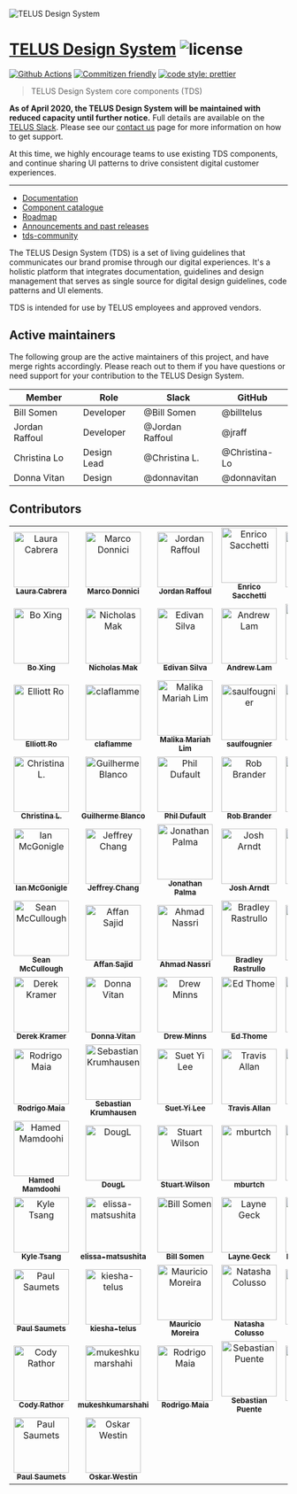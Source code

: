 ![TELUS Design System](https://cdn.rawgit.com/telusdigital/tds-core/1627991c/guide/Logo.svg)

# [TELUS Design System](https://tds.telus.com) ![license](https://img.shields.io/github/license/telus/tds-core.svg?style=flat-square)

[![Github Actions](https://img.shields.io/github/workflow/status/telus/tds-core/TDS%20Workflow?label=Github%20Actions&style=for-the-badge)](https://github.com/telus/tds-core/actions?query=workflow%3A%22TDS+Workflow%22+branch%3Amaster)
[![Commitizen friendly](https://img.shields.io/badge/commitizen-friendly-brightgreen.svg?style=for-the-badge)](http://commitizen.github.io/cz-cli/)
[![code style: prettier](https://img.shields.io/badge/code_style-prettier-ff69b4.svg?style=for-the-badge)](https://github.com/prettier/prettier)

> TELUS Design System core components (TDS)

<strong>As of April 2020, the TELUS Design System will be maintained with reduced capacity until further notice.</strong>
Full details are available on the <a href="https://telusdigital.slack.com/archives/C02B5E4AC/p1587147916343700">TELUS Slack</a>.
Please see our <a href="https://tds.telus.com/contact.html">contact us</a> page for more information on how to get support.

At this time, we highly encourage teams to use existing TDS components, and continue sharing UI patterns to drive consistent digital customer experiences.

---

- [Documentation](https://tds.telus.com)
- [Component catalogue](https://tds.telus.com/components/index.html)
- [Roadmap](https://tds.telus.com/roadmap.html)
- [Announcements and past releases](https://tds.telus.com/announcements.html)
- [tds-community](https://github.com/telus/tds-community)

The TELUS Design System (TDS) is a set of living guidelines that communicates our brand promise through our digital experiences.
It's a holistic platform that integrates documentation, guidelines and design management that serves as single source for
digital design guidelines, code patterns and UI elements.

TDS is intended for use by TELUS employees and approved vendors.

## Active maintainers

The following group are the active maintainers of this project, and have merge rights accordingly. Please reach out to them if you have questions or need support for your contribution to the TELUS Design System.

| Member         | Role        | Slack           | GitHub        |
| -------------- | ----------- | --------------- | ------------- |
| Bill Somen     | Developer   | @Bill Somen     | @billtelus    |
| Jordan Raffoul | Developer   | @Jordan Raffoul | @jraff        |
| Christina Lo   | Design Lead | @Christina L.   | @Christina-Lo |
| Donna Vitan    | Design      | @donnavitan     | @donnavitan   |

## Contributors

<!-- ALL-CONTRIBUTORS-LIST:START - Do not remove or modify this section -->
<!-- prettier-ignore-start -->
<!-- markdownlint-disable -->
<table>
  <tr>
    <td align="center"><a href="https://github.com/lzcabrera"><img src="https://avatars3.githubusercontent.com/u/677496?v=4" width="100px;" alt="Laura Cabrera"/><br /><sub><b>Laura Cabrera</b></sub></a><br /><a href="#tds-lzcabrera" title=""></a></td>
    <td align="center"><a href="http://marcodonnici.com/"><img src="https://avatars0.githubusercontent.com/u/10531523?v=4" width="100px;" alt="Marco Donnici"/><br /><sub><b>Marco Donnici</b></sub></a><br /><a href="#tds-marcod1419" title=""></a></td>
    <td align="center"><a href="https://github.com/jraff"><img src="https://avatars0.githubusercontent.com/u/1036187?v=4" width="100px;" alt="Jordan Raffoul"/><br /><sub><b>Jordan Raffoul</b></sub></a><br /><a href="#tds-jraff" title=""></a></td>
    <td align="center"><a href="http://theetrain.ca"><img src="https://avatars0.githubusercontent.com/u/12798751?v=4" width="100px;" alt="Enrico Sacchetti"/><br /><sub><b>Enrico Sacchetti</b></sub></a><br /><a href="#tds-theetrain" title=""></a></td>
    <td align="center"><a href="http://ryanogles.by"><img src="https://avatars0.githubusercontent.com/u/1375942?v=4" width="100px;" alt="Ryan Oglesby"/><br /><sub><b>Ryan Oglesby</b></sub></a><br /><a href="#tds-ryanoglesby08" title=""></a></td>
    <td align="center"><a href="http://www.thetomharrison.com/"><img src="https://avatars0.githubusercontent.com/u/613921?v=4" width="100px;" alt="Tom Harrison"/><br /><sub><b>Tom Harrison</b></sub></a><br /><a href="#tds-tomharrison" title=""></a></td>
    <td align="center"><a href="https://github.com/simpleimpulse"><img src="https://avatars2.githubusercontent.com/u/2739819?v=4" width="100px;" alt="Ani"/><br /><sub><b>Ani</b></sub></a><br /><a href="#tds-simpleimpulse" title=""></a></td>
  </tr>
  <tr>
    <td align="center"><a href="https://github.com/xingbo828"><img src="https://avatars3.githubusercontent.com/u/3753196?v=4" width="100px;" alt="Bo Xing"/><br /><sub><b>Bo Xing</b></sub></a><br /><a href="#tds-xingbo828" title=""></a></td>
    <td align="center"><a href="https://github.com/nicmak"><img src="https://avatars2.githubusercontent.com/u/22725151?v=4" width="100px;" alt="Nicholas Mak"/><br /><sub><b>Nicholas Mak</b></sub></a><br /><a href="#tds-nicmak" title=""></a></td>
    <td align="center"><a href="https://github.com/codedavinci"><img src="https://avatars2.githubusercontent.com/u/17863803?v=4" width="100px;" alt="Edivan Silva"/><br /><sub><b>Edivan Silva</b></sub></a><br /><a href="#tds-codedavinci" title=""></a></td>
    <td align="center"><a href="https://github.com/Andrew-K-Lam"><img src="https://avatars0.githubusercontent.com/u/931411?v=4" width="100px;" alt="Andrew Lam"/><br /><sub><b>Andrew Lam</b></sub></a><br /><a href="#tds-Andrew-K-Lam" title=""></a></td>
    <td align="center"><a href="https://github.com/cuginoAle"><img src="https://avatars3.githubusercontent.com/u/1298616?v=4" width="100px;" alt="Alessio Carnevale"/><br /><sub><b>Alessio Carnevale</b></sub></a><br /><a href="#tds-cuginoAle" title=""></a></td>
    <td align="center"><a href="https://github.com/ah-arch"><img src="https://avatars2.githubusercontent.com/u/4450690?v=4" width="100px;" alt="Ally Hui"/><br /><sub><b>Ally Hui</b></sub></a><br /><a href="#tds-ah-arch" title=""></a></td>
    <td align="center"><a href="https://github.com/varunj90"><img src="https://avatars1.githubusercontent.com/u/3495961?v=4" width="100px;" alt="Varun Jain"/><br /><sub><b>Varun Jain</b></sub></a><br /><a href="#tds-varunj90" title=""></a></td>
  </tr>
  <tr>
    <td align="center"><a href="http://fournine.digital"><img src="https://avatars3.githubusercontent.com/u/1139851?v=4" width="100px;" alt="Elliott Ro"/><br /><sub><b>Elliott Ro</b></sub></a><br /><a href="#tds-elliottjro" title=""></a></td>
    <td align="center"><a href="https://corylaflamme.com"><img src="https://avatars1.githubusercontent.com/u/5008307?v=4" width="100px;" alt="claflamme"/><br /><sub><b>claflamme</b></sub></a><br /><a href="#tds-claflamme" title=""></a></td>
    <td align="center"><a href="https://github.com/malikalim1"><img src="https://avatars1.githubusercontent.com/u/27707082?v=4" width="100px;" alt="Malika Mariah Lim"/><br /><sub><b>Malika Mariah Lim</b></sub></a><br /><a href="#tds-malikalim1" title=""></a></td>
    <td align="center"><a href="https://github.com/saulfougnier"><img src="https://avatars2.githubusercontent.com/u/22059850?v=4" width="100px;" alt="saulfougnier"/><br /><sub><b>saulfougnier</b></sub></a><br /><a href="#tds-saulfougnier" title=""></a></td>
    <td align="center"><a href="https://github.com/jackreeves"><img src="https://avatars1.githubusercontent.com/u/9420407?v=4" width="100px;" alt="Jack Reeves"/><br /><sub><b>Jack Reeves</b></sub></a><br /><a href="#tds-jackreeves" title=""></a></td>
    <td align="center"><a href="https://github.com/jakent"><img src="https://avatars3.githubusercontent.com/u/4711480?v=4" width="100px;" alt="James Atherton Kent"/><br /><sub><b>James Atherton Kent</b></sub></a><br /><a href="#tds-jakent" title=""></a></td>
    <td align="center"><a href="https://github.com/ParkDan"><img src="https://avatars2.githubusercontent.com/u/4040680?v=4" width="100px;" alt="Dan Park"/><br /><sub><b>Dan Park</b></sub></a><br /><a href="#tds-ParkDan" title=""></a></td>
  </tr>
  <tr>
    <td align="center"><a href="https://github.com/Christina-Lo"><img src="https://avatars3.githubusercontent.com/u/42220619?v=4" width="100px;" alt="Christina L."/><br /><sub><b>Christina L.</b></sub></a><br /><a href="#tds-Christina-Lo" title=""></a></td>
    <td align="center"><a href="http://www.doctrine-project.org"><img src="https://avatars1.githubusercontent.com/u/208883?v=4" width="100px;" alt="Guilherme Blanco"/><br /><sub><b>Guilherme Blanco</b></sub></a><br /><a href="#tds-guilhermeblanco" title=""></a></td>
    <td align="center"><a href="https://github.com/pdufault"><img src="https://avatars3.githubusercontent.com/u/145619?v=4" width="100px;" alt="Phil Dufault"/><br /><sub><b>Phil Dufault</b></sub></a><br /><a href="#tds-pdufault" title=""></a></td>
    <td align="center"><a href="http://rbrander.ca"><img src="https://avatars2.githubusercontent.com/u/968192?v=4" width="100px;" alt="Rob Brander"/><br /><sub><b>Rob Brander</b></sub></a><br /><a href="#tds-rbrander" title=""></a></td>
    <td align="center"><a href="https://github.com/saydex"><img src="https://avatars0.githubusercontent.com/u/49663423?v=4" width="100px;" alt="Sayde Deng"/><br /><sub><b>Sayde Deng</b></sub></a><br /><a href="#tds-saydex" title=""></a></td>
    <td align="center"><a href="https://github.com/alfredctchoi"><img src="https://avatars2.githubusercontent.com/u/5086190?v=4" width="100px;" alt="Alfred Choi"/><br /><sub><b>Alfred Choi</b></sub></a><br /><a href="#tds-alfredctchoi" title=""></a></td>
    <td align="center"><a href="https://github.com/brendanpowershifter"><img src="https://avatars1.githubusercontent.com/u/25777936?v=4" width="100px;" alt="Brendan Betts"/><br /><sub><b>Brendan Betts</b></sub></a><br /><a href="#tds-brendanpowershifter" title=""></a></td>
  </tr>
  <tr>
    <td align="center"><a href="https://github.com/ianMcHuge"><img src="https://avatars3.githubusercontent.com/u/21041962?v=4" width="100px;" alt="Ian McGonigle"/><br /><sub><b>Ian McGonigle</b></sub></a><br /><a href="#tds-ianMcHuge" title=""></a></td>
    <td align="center"><a href="https://github.com/Jebbie87"><img src="https://avatars0.githubusercontent.com/u/17952850?v=4" width="100px;" alt="Jeffrey Chang"/><br /><sub><b>Jeffrey Chang</b></sub></a><br /><a href="#tds-Jebbie87" title=""></a></td>
    <td align="center"><a href="http://jonathanpalma.me"><img src="https://avatars3.githubusercontent.com/u/12414771?v=4" width="100px;" alt="Jonathan Palma"/><br /><sub><b>Jonathan Palma</b></sub></a><br /><a href="#tds-jonathanpalma" title=""></a></td>
    <td align="center"><a href="https://github.com/githubjosh"><img src="https://avatars3.githubusercontent.com/u/224624?v=4" width="100px;" alt="Josh Arndt"/><br /><sub><b>Josh Arndt</b></sub></a><br /><a href="#tds-githubjosh" title=""></a></td>
    <td align="center"><a href="http://kkwoker.io"><img src="https://avatars1.githubusercontent.com/u/5900772?v=4" width="100px;" alt="Kinnan Kwok"/><br /><sub><b>Kinnan Kwok</b></sub></a><br /><a href="#tds-kkwoker" title=""></a></td>
    <td align="center"><a href="http://jackmakesthings.com"><img src="https://avatars1.githubusercontent.com/u/3606708?v=4" width="100px;" alt="jack"/><br /><sub><b>jack</b></sub></a><br /><a href="#tds-jackmakesthings" title=""></a></td>
    <td align="center"><a href="https://github.com/nealmcgann"><img src="https://avatars0.githubusercontent.com/u/22376665?v=4" width="100px;" alt="nealmcgann"/><br /><sub><b>nealmcgann</b></sub></a><br /><a href="#tds-nealmcgann" title=""></a></td>
  </tr>
  <tr>
    <td align="center"><a href="http://architech.ca"><img src="https://avatars0.githubusercontent.com/u/31409656?v=4" width="100px;" alt="Sean McCullough"/><br /><sub><b>Sean McCullough</b></sub></a><br /><a href="#tds-smm-telus" title=""></a></td>
    <td align="center"><a href="https://github.com/affansajid"><img src="https://avatars3.githubusercontent.com/u/3418750?v=4" width="100px;" alt="Affan Sajid"/><br /><sub><b>Affan Sajid</b></sub></a><br /><a href="#tds-affansajid" title=""></a></td>
    <td align="center"><a href="https://www.ahmadnassri.com"><img src="https://avatars2.githubusercontent.com/u/183195?v=4" width="100px;" alt="Ahmad Nassri"/><br /><sub><b>Ahmad Nassri</b></sub></a><br /><a href="#tds-ahmadnassri" title=""></a></td>
    <td align="center"><a href="https://github.com/brastrullo"><img src="https://avatars2.githubusercontent.com/u/11504992?v=4" width="100px;" alt="Bradley Rastrullo"/><br /><sub><b>Bradley Rastrullo</b></sub></a><br /><a href="#tds-brastrullo" title=""></a></td>
    <td align="center"><a href="https://github.com/ctafts"><img src="https://avatars0.githubusercontent.com/u/782892?v=4" width="100px;" alt="Chris Tafts"/><br /><sub><b>Chris Tafts</b></sub></a><br /><a href="#tds-ctafts" title=""></a></td>
    <td align="center"><a href="https://github.com/coltonpowershifter"><img src="https://avatars3.githubusercontent.com/u/33848122?v=4" width="100px;" alt="Colton Buchanan"/><br /><sub><b>Colton Buchanan</b></sub></a><br /><a href="#tds-coltonpowershifter" title=""></a></td>
    <td align="center"><a href="https://github.com/DJDA"><img src="https://avatars2.githubusercontent.com/u/2502296?v=4" width="100px;" alt="David DeAngelis"/><br /><sub><b>David DeAngelis</b></sub></a><br /><a href="#tds-DJDA" title=""></a></td>
  </tr>
  <tr>
    <td align="center"><a href="http://derekkramer.co"><img src="https://avatars2.githubusercontent.com/u/25651179?v=4" width="100px;" alt="Derek Kramer"/><br /><sub><b>Derek Kramer</b></sub></a><br /><a href="#tds-derekkramer" title=""></a></td>
    <td align="center"><a href="http://donnavitan.com"><img src="https://avatars3.githubusercontent.com/u/21316148?v=4" width="100px;" alt="Donna Vitan"/><br /><sub><b>Donna Vitan</b></sub></a><br /><a href="#tds-donnavitan" title=""></a></td>
    <td align="center"><a href="http://www.drewminns.com"><img src="https://avatars0.githubusercontent.com/u/448452?v=4" width="100px;" alt="Drew Minns"/><br /><sub><b>Drew Minns</b></sub></a><br /><a href="#tds-drewminns" title=""></a></td>
    <td align="center"><a href="https://github.com/ethome"><img src="https://avatars2.githubusercontent.com/u/5311720?v=4" width="100px;" alt="Ed Thome"/><br /><sub><b>Ed Thome</b></sub></a><br /><a href="#tds-ethome" title=""></a></td>
    <td align="center"><a href="https://github.com/Jeffrey-Chang"><img src="https://avatars3.githubusercontent.com/u/30445300?v=4" width="100px;" alt="Jeffrey Chang"/><br /><sub><b>Jeffrey Chang</b></sub></a><br /><a href="#tds-Jeffrey-Chang" title=""></a></td>
    <td align="center"><a href="http://spaans.ca"><img src="https://avatars0.githubusercontent.com/u/14052?v=4" width="100px;" alt="Kyle Spaans"/><br /><sub><b>Kyle Spaans</b></sub></a><br /><a href="#tds-kspaans" title=""></a></td>
    <td align="center"><a href="https://linkedin.com/in/wintorez"><img src="https://avatars0.githubusercontent.com/u/1269616?v=4" width="100px;" alt="Reza Sadr"/><br /><sub><b>Reza Sadr</b></sub></a><br /><a href="#tds-wintorez" title=""></a></td>
  </tr>
  <tr>
    <td align="center"><a href="http://rodrigomaia.me"><img src="https://avatars0.githubusercontent.com/u/2081077?v=4" width="100px;" alt="Rodrigo Maia"/><br /><sub><b>Rodrigo Maia</b></sub></a><br /><a href="#tds-rodrigomaia17" title=""></a></td>
    <td align="center"><a href="https://krumhausen.com"><img src="https://avatars3.githubusercontent.com/u/2011006?v=4" width="100px;" alt="Sebastian Krumhausen"/><br /><sub><b>Sebastian Krumhausen</b></sub></a><br /><a href="#tds-mrkrumhausen" title=""></a></td>
    <td align="center"><a href="https://github.com/sy-lee"><img src="https://avatars0.githubusercontent.com/u/2330366?v=4" width="100px;" alt="Suet Yi Lee"/><br /><sub><b>Suet Yi Lee</b></sub></a><br /><a href="#tds-sy-lee" title=""></a></td>
    <td align="center"><a href="https://github.com/travis-eh"><img src="https://avatars2.githubusercontent.com/u/1456613?v=4" width="100px;" alt="Travis Allan"/><br /><sub><b>Travis Allan</b></sub></a><br /><a href="#tds-travis-eh" title=""></a></td>
    <td align="center"><a href="https://github.com/aquirkles"><img src="https://avatars3.githubusercontent.com/u/32460479?v=4" width="100px;" alt="aquirkles"/><br /><sub><b>aquirkles</b></sub></a><br /><a href="#tds-aquirkles" title=""></a></td>
    <td align="center"><a href="https://github.com/gfroome"><img src="https://avatars1.githubusercontent.com/u/18177753?v=4" width="100px;" alt="gfroome"/><br /><sub><b>gfroome</b></sub></a><br /><a href="#tds-gfroome" title=""></a></td>
    <td align="center"><a href="https://github.com/pkandathil"><img src="https://avatars1.githubusercontent.com/u/1751772?v=4" width="100px;" alt="Prashant Kandathil"/><br /><sub><b>Prashant Kandathil</b></sub></a><br /><a href="#tds-pkandathil" title=""></a></td>
  </tr>
  <tr>
    <td align="center"><a href="https://github.com/hamedmam"><img src="https://avatars1.githubusercontent.com/u/24867760?v=4" width="100px;" alt="Hamed Mamdoohi"/><br /><sub><b>Hamed Mamdoohi</b></sub></a><br /><a href="#tds-hamedmam" title=""></a></td>
    <td align="center"><a href="https://github.com/DougTelus"><img src="https://avatars3.githubusercontent.com/u/32107656?v=4" width="100px;" alt="DougL"/><br /><sub><b>DougL</b></sub></a><br /><a href="#tds-DougTelus" title=""></a></td>
    <td align="center"><a href="https://iamstuartwilson.com"><img src="https://avatars1.githubusercontent.com/u/3594817?v=4" width="100px;" alt="Stuart Wilson"/><br /><sub><b>Stuart Wilson</b></sub></a><br /><a href="#tds-iamstuartwilson" title=""></a></td>
    <td align="center"><a href="https://github.com/mburtch"><img src="https://avatars1.githubusercontent.com/u/93336?v=4" width="100px;" alt="mburtch"/><br /><sub><b>mburtch</b></sub></a><br /><a href="#tds-mburtch" title=""></a></td>
    <td align="center"><a href="https://github.com/mike-bunce"><img src="https://avatars1.githubusercontent.com/u/3803746?v=4" width="100px;" alt="Mike Bunce"/><br /><sub><b>Mike Bunce</b></sub></a><br /><a href="#tds-mike-bunce" title=""></a></td>
    <td align="center"><a href="http://www.canrozanes.com"><img src="https://avatars1.githubusercontent.com/u/37912128?v=4" width="100px;" alt="Can Rozanes"/><br /><sub><b>Can Rozanes</b></sub></a><br /><a href="#tds-canrozanes" title=""></a></td>
    <td align="center"><a href="https://github.com/sudhirraivns0103"><img src="https://avatars2.githubusercontent.com/u/66358422?v=4" width="100px;" alt="sudhirraivns0103"/><br /><sub><b>sudhirraivns0103</b></sub></a><br /><a href="#tds-sudhirraivns0103" title=""></a></td>
  </tr>
  <tr>
    <td align="center"><a href="https://github.com/kyletsang"><img src="https://avatars.githubusercontent.com/u/6854874?v=4" width="100px;" alt="Kyle Tsang"/><br /><sub><b>Kyle Tsang</b></sub></a><br /><a href="#tds-kyletsang" title=""></a></td>
    <td align="center"><a href="https://github.com/elissa-matsushita"><img src="https://avatars.githubusercontent.com/u/66031253?v=4" width="100px;" alt="elissa-matsushita"/><br /><sub><b>elissa-matsushita</b></sub></a><br /><a href="#tds-elissa-matsushita" title=""></a></td>
    <td align="center"><a href="https://github.com/billtelus"><img src="https://avatars.githubusercontent.com/u/91989904?v=4" width="100px;" alt="Bill Somen"/><br /><sub><b>Bill Somen</b></sub></a><br /><a href="#tds-billtelus" title=""></a></td>
    <td align="center"><a href="https://github.com/laynegeck"><img src="https://avatars.githubusercontent.com/u/3925411?v=4" width="100px;" alt="Layne Geck"/><br /><sub><b>Layne Geck</b></sub></a><br /><a href="#tds-laynegeck" title=""></a></td>
    <td align="center"><a href="https://github.com/meeschka"><img src="https://avatars.githubusercontent.com/u/9220735?v=4" width="100px;" alt="Michelle Linley"/><br /><sub><b>Michelle Linley</b></sub></a><br /><a href="#tds-meeschka" title=""></a></td>
    <td align="center"><a href="https://github.com/jacqlau"><img src="https://avatars.githubusercontent.com/u/66847770?v=4" width="100px;" alt="jacqlau"/><br /><sub><b>jacqlau</b></sub></a><br /><a href="#tds-jacqlau" title=""></a></td>
    <td align="center"><a href="https://www.linkedin.com/in/katherine-szelag/"><img src="https://avatars.githubusercontent.com/u/55095713?v=4" width="100px;" alt="Katherine Szelag"/><br /><sub><b>Katherine Szelag</b></sub></a><br /><a href="#tds-janeszelag" title=""></a></td>
  </tr>
  <tr>
    <td align="center"><a href="https://www.telus.com/en/digital"><img src="https://avatars.githubusercontent.com/u/4172830?v=4" width="100px;" alt="Paul Saumets"/><br /><sub><b>Paul Saumets</b></sub></a><br /><a href="#tds-skalfyfan" title=""></a></td>
    <td align="center"><a href="https://github.com/kiesha-telus"><img src="https://avatars.githubusercontent.com/u/73547634?v=4" width="100px;" alt="kiesha-telus"/><br /><sub><b>kiesha-telus</b></sub></a><br /><a href="#tds-kiesha-telus" title=""></a></td>
    <td align="center"><a href="https://github.com/mmoreiratw"><img src="https://avatars.githubusercontent.com/u/39416022?v=4" width="100px;" alt="Mauricio Moreira"/><br /><sub><b>Mauricio Moreira</b></sub></a><br /><a href="#tds-mmoreiratw" title=""></a></td>
    <td align="center"><a href="https://github.com/NColusso"><img src="https://avatars.githubusercontent.com/u/70232675?v=4" width="100px;" alt="Natasha Colusso"/><br /><sub><b>Natasha Colusso</b></sub></a><br /><a href="#tds-NColusso" title=""></a></td>
    <td align="center"><a href="https://github.com/rdk823"><img src="https://avatars.githubusercontent.com/u/8725314?v=4" width="100px;" alt="Roger D."/><br /><sub><b>Roger D.</b></sub></a><br /><a href="#tds-rdk823" title=""></a></td>
    <td align="center"><a href="https://github.com/vivianedias"><img src="https://avatars.githubusercontent.com/u/9057801?v=4" width="100px;" alt="Viviane Dias"/><br /><sub><b>Viviane Dias</b></sub></a><br /><a href="#tds-vivianedias" title=""></a></td>
    <td align="center"><a href="https://www.nearform.com"><img src="https://avatars.githubusercontent.com/u/36038467?v=4" width="100px;" alt="Cian Foley"/><br /><sub><b>Cian Foley</b></sub></a><br /><a href="#tds-cianfoley-nearform" title=""></a></td>
  </tr>
  <tr>
    <td align="center"><a href="https://github.com/crathor"><img src="https://avatars.githubusercontent.com/u/27904802?v=4" width="100px;" alt="Cody Rathor"/><br /><sub><b>Cody Rathor</b></sub></a><br /><a href="#tds-crathor" title=""></a></td>
    <td align="center"><a href="https://github.com/mukeshkumarshahi"><img src="https://avatars.githubusercontent.com/u/66362909?v=4" width="100px;" alt="mukeshkumarshahi"/><br /><sub><b>mukeshkumarshahi</b></sub></a><br /><a href="#tds-mukeshkumarshahi" title=""></a></td>
    <td align="center"><a href="http://rodrigomaia.me"><img src="https://avatars.githubusercontent.com/u/2081077?v=4" width="100px;" alt="Rodrigo Maia"/><br /><sub><b>Rodrigo Maia</b></sub></a><br /><a href="#tds-rodrimaia" title=""></a></td>
    <td align="center"><a href="https://github.com/spuente"><img src="https://avatars.githubusercontent.com/u/4050997?v=4" width="100px;" alt="Sebastian Puente"/><br /><sub><b>Sebastian Puente</b></sub></a><br /><a href="#tds-spuente" title=""></a></td>
    <td align="center"><a href="https://github.com/tuliooassistw"><img src="https://avatars.githubusercontent.com/u/86791573?v=4" width="100px;" alt="Túlio Assis"/><br /><sub><b>Túlio Assis</b></sub></a><br /><a href="#tds-tuliooassistw" title=""></a></td>
    <td align="center"><a href="https://valentinprugnaud.dev"><img src="https://avatars.githubusercontent.com/u/1385160?v=4" width="100px;" alt="Valentin Prugnaud"/><br /><sub><b>Valentin Prugnaud</b></sub></a><br /><a href="#tds-foxted" title=""></a></td>
    <td align="center"><a href="https://github.com/swatiTelus"><img src="https://avatars.githubusercontent.com/u/47171926?v=4" width="100px;" alt="swatiTelus"/><br /><sub><b>swatiTelus</b></sub></a><br /><a href="#tds-swatiTelus" title=""></a></td>
  </tr>
  <tr>
    <td align="center"><a href="https://www.telus.com/en/digital"><img src="https://avatars.githubusercontent.com/u/4172830?v=4" width="100px;" alt="Paul Saumets"/><br /><sub><b>Paul Saumets</b></sub></a><br /><a href="#tds-saumets" title=""></a></td>
    <td align="center"><a href="https://github.com/owestinTelus"><img src="https://avatars.githubusercontent.com/u/30598018?v=4" width="100px;" alt="Oskar Westin"/><br /><sub><b>Oskar Westin</b></sub></a><br /><a href="#tds-owestinTelus" title=""></a></td>
  </tr>
</table>

<!-- markdownlint-enable -->
<!-- prettier-ignore-end -->

<!-- ALL-CONTRIBUTORS-LIST:END -->

[circle-url]: https://circleci.com/gh/telus/tds-core
[circle-image]: https://img.shields.io/circleci/project/github/telus/tds-core/master.svg?style=for-the-badge&logo=circleci
[npm-url]: https://www.npmjs.com/package/@telus/tds-core
[npm-image]: https://img.shields.io/npm/v/@telus/tds-core.svg?style=for-the-badge&logo=npm
